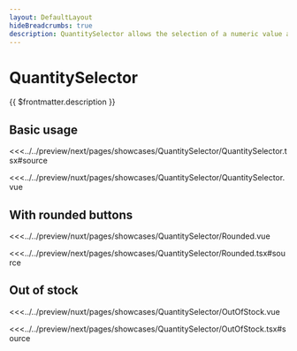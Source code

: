 ```yaml
---
layout: DefaultLayout
hideBreadcrumbs: true
description: QuantitySelector allows the selection of a numeric value and the display of any additional information needed.
---
```

# QuantitySelector

{{ $frontmatter.description }}

## Basic usage

<Showcase showcase-name="QuantitySelector/QuantitySelector">

<!-- react -->
<<<../../preview/next/pages/showcases/QuantitySelector/QuantitySelector.tsx#source
<!-- end react -->
<!-- vue -->
<<<../../preview/nuxt/pages/showcases/QuantitySelector/QuantitySelector.vue
<!-- end vue -->

</Showcase>

## With rounded buttons

<Showcase showcase-name="QuantitySelector/Rounded">

<!-- vue -->
<<<../../preview/nuxt/pages/showcases/QuantitySelector/Rounded.vue
<!-- end vue -->
<!-- react -->
<<<../../preview/next/pages/showcases/QuantitySelector/Rounded.tsx#source
<!-- end react -->

</Showcase>

## Out of stock

<Showcase showcase-name="QuantitySelector/OutOfStock">

<!-- vue -->
<<<../../preview/nuxt/pages/showcases/QuantitySelector/OutOfStock.vue
<!-- end vue -->
<!-- react -->
<<<../../preview/next/pages/showcases/QuantitySelector/OutOfStock.tsx#source
<!-- end react -->

</Showcase>